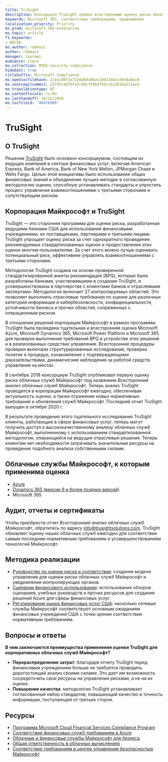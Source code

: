 ```yaml
---
title: TruSight
description: Консорциум TruSight провел всестороннюю оценку риска облачных служб Майкрософт, созданных в соответствии с самыми жесткими требованиями клиентов, работающих в сфере финансовых услуг.
keywords: Microsoft 365, соответствие требованиям, предложения
localization_priority: Priority
ms.prod: microsoft-365-enterprise
ms.topic: article
f1.keywords:
- NOCSH
ms.author: robmazz
author: robmazz
manager: laurawi
audience: itpro
ms.collection: M365-security-compliance
hideEdit: true
titleSuffix: Microsoft Compliance
ms.openlocfilehash: 2cb1c8071e72a8a60a8bac1dd13bb2ce038a8ac0
ms.sourcegitcommit: 22755cebfbfa2c4dc3f8b4f54ccb23636a211ee5
ms.translationtype: HT
ms.contentlocale: ru-RU
ms.lasthandoff: 10/15/2020
ms.locfileid: "48476986"
---
```

# <a name="trusight"></a>TruSight

## <a name="about-trusight"></a>О TruSight

Решение [TruSight](https://trusightsolutions.com/) было основано консорциумом, состоящим из ведущих компаний в секторе финансовых услуг, включая American Express, Bank of America, Bank of New York Mellon, JPMorgan Chase и Wells Fargo. Целью этой инициативы было использование общих финансовых знаний и объединение лучших методик в согласованную методологию оценки, способную устанавливать стандарты и упростить процесс управления взаимоотношениями с третьими сторонами и сопутствующим риском.

## <a name="microsoft-and-trusight"></a>Корпорация Майкрософт и TruSight

TruSight — это сторонняя программа для оценки риска, разработанная ведущими банками США для использования финансовыми учреждениями, их поставщиками, партнерами и третьими лицами. TruSight упрощает оценку риска за счет однократного проведения рекомендуемых стандартизованных оценок и предоставления этих оценок многим пользователям. За счет этого можно лучше оценивать потенциальный риск, эффективнее управлять взаимоотношениями с третьими сторонами.

Методология TruSight создана на основе проверенной стандартизированной анкеты рекомендаций (BPQ), которые были разработаны банками, участвовавшими в создании TruSight, и усовершенствованы в партнерстве с клиентами банков и отраслевыми экспертами. Методология включает 27 контролируемых областей. Это позволяет выполнить отраслевые требования по оценке для различных категорий информации и кибербезопасности, конфиденциальности, устойчивости бизнеса и прочих областей, сопряженных с операционным риском.

В отношении решений корпорации Майкрософт в рамках программы TruSight была проведена тщательная и всесторонняя оценка Microsoft Azure, Microsoft Dynamics 365, Microsoft Power Platform и Microsoft 365 для проверки выполнения требований BPQ в устройстве этих решений и в реализованных средствах управления. Всесторонние процедуры проверки включали структурированные исследования, проверки политик и процедур, ознакомление с подтверждающими доказательствами, динамические наблюдения за работой средств управления на местах.

В сентябре 2018 консорциум TruSight опубликовал первую оценку риска облачных служб Майкрософт под названием *Всесторонний анализ облачных служб Майкрософт*. Теперь анализ TruSight проводится в корпорации Майкрософт ежегодно, обеспечивая актуальность оценки, а также отражение новых нормативных требований и обновлений служб Майкрософт. Последний отчет TruSight выпущен в октябре 2020 г.

В результате проведения этого тщательного исследования TruSight клиенты, работающие в сфере финансовых услуг, теперь могут получить доступ к высококачественному анализу облачных служб Майкрософт, выполненному с использованием стандартизованной методологии, опирающейся на ведущие отраслевые решения. Теперь клиентам нет необходимости затрачивать значительные ресурсы на проведение подобного анализа собственными силами.

## <a name="microsoft-in-scope-cloud-services"></a>Облачные службы Майкрософт, к которым применима оценка

- [Azure](https://aka.ms/AzureCompliance)
- [Dynamics 365 (версии 9 и более поздних версий)](https://aka.ms/d365-compliance-list)
- Microsoft 365

## <a name="audits-reports-and-certificates"></a>Аудит, отчеты и сертификаты

Чтобы приобрести отчет *Всесторонний анализ облачных служб Майкрософт*, обратитесь по адресу info@trusightsolutions.com. TruSight обновляет оценку наших облачных служб ежегодно для соответствия самым последним нормативным требованиям и усовершенствованиям технологий Майкрософт.

## <a name="how-to-implement"></a>Методика реализации

- [Руководство по оценке риска и соответствия](https://aka.ms/RiskGovernanceGuide): создание модели управления для оценки риски облачных служб Майкрософт и уведомления контролирующих органов.
- [Сценарии финансового использования](https://docs.microsoft.com/azure/industry/financial/): использование обзоров сценариев, учебных руководств и прочих ресурсов для создания решений Azure для сферы финансовых услуг.
- [Регулирование рынка финансовых услуг США](https://aka.ms/FinServ-Guide-US): насколько сетевые службы Майкрософт соответствуют основным ожиданиям финансовых учреждений США с точки зрения соответствия нормативным требованиям.

## <a name="frequently-asked-questions"></a>Вопросы и ответы

**В чем заключаются преимущества применения оценки TruSight для корпоративных облачных служб Майкрософт?**

- **Перераспределение затрат**: благодаря отчету TruSight перед финансовым учреждениям больше не требуется проводить дорогостоящий анализ своими силами. Это дает им возможность сосредоточить свои ресурсы на управлении рисками, а не на их оценке.
- **Повышение качества**: методология TruSight устанавливает согласованный набор стандартов, повышающий качество и точность информации, поступающей от третьих сторон.

## <a name="resources"></a>Ресурсы

- [Программа Microsoft Cloud Financial Services Compliance Program](https://aka.ms/FSCP-Print)
- [Соответствие финансовых служб требованиям в Azure](https://aka.ms/FinServ-Compliance-Azure)
- [Облачные и финансовые службы Майкрософт для бизнеса](https://aka.ms/FinServ-Compliance)
- [Общая ответственность в облачных вычислениях](https://aka.ms/sharedresponsibility)
- [Соответствие требованиям в центре управления безопасностью Майкрософт](https://www.microsoft.com/trust-center/compliance/compliance-overview)
